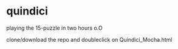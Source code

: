 # quindici
playing the 15-puzzle in two hours  o.O

clone/download the repo and doubleclick on Quindici_Mocha.html
